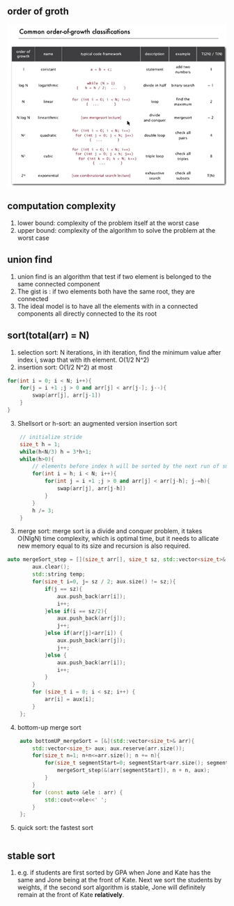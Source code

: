 [//]: # (#algorithm)

## order of groth
![](images/order-of-growth.png)

## computation complexity
1. lower bound: complexity of the problem itself at the worst case
2. upper bound: complexity of the algorithm to solve the problem at the worst case


## union find
1. union find is an algorithm that test if two element is belonged to the same connected component
2. The gist is : if two elements both have the same root, they are connected
3. The ideal model is to have all the elements with in a connected components all directly connected to the its root

## sort(total(arr) = N)
1. selection sort: N iterations, in ith iteration, find the minimum value after index i, swap that with ith element. O(1/2 N^2)
2. insertion sort: O(1/2 N^2) at most
```cpp
for(int i = 0; i < N; i++){
    for(j = i +1 ;j > 0 and arr[j] < arr[j-]; j--){
        swap(arr[j], arr[j-1])
    }
}
```
3. Shellsort or h-sort: an augmented version insertion sort
```cpp
    // initialize stride
    size_t h = 1;
    while(h<N/3) h = 3*h+1;
    while(h>0){
        // elements before index h will be sorted by the next run of smaller h
        for(int i = h; i < N; i++){
            for(int j = i +1 ;j > 0 and arr[j] < arr[j-h]; j-=h){
                swap(arr[j], arr[j-h])
            }
        }
        h /= 3;
    }
```
3. merge sort: merge sort is a divide and conquer problem, it takes O(NlgN) time complexity, which is optimal time, but it needs to allicate new memory equal to its size and recursion is also required.
```cpp
auto mergeSort_step = [](size_t arr[], size_t sz, std::vector<size_t>& aux){
        aux.clear();
        std::string temp;
        for(size_t i=0, j= sz / 2; aux.size() != sz;){
            if(j == sz){
                aux.push_back(arr[i]);
                i++;
            }else if(i == sz/2){
                aux.push_back(arr[j]);
                j++;
            }else if(arr[j]<arr[i]) {
                aux.push_back(arr[j]);
                j++;
            }else {
                aux.push_back(arr[i]);
                i++;
            }
        }
        for (size_t i = 0; i < sz; i++) {
            arr[i] = aux[i];
        }
    };

```
4. bottom-up merge sort
```cpp
    auto bottomUP_mergeSort = [&](std::vector<size_t>& arr){
        std::vector<size_t> aux; aux.reserve(arr.size());
        for(size_t n=1; n+n<=arr.size(); n += n){
            for(size_t segmentStart=0; segmentStart<arr.size(); segmentStart+=2*n){
                mergeSort_step(&(arr[segmentStart]), n + n, aux);
            }
        }
        for (const auto &ele : arr) {
            std::cout<<ele<<' ';
        }
    };
```

5. quick sort: the fastest sort
```cpp

```

## stable sort
1. e.g. if students are first sorted by GPA when Jone and Kate has the same and Jone being at the front of Kate. Next we sort the students by weights, if the second sort algorithm is stable, Jone will definitely remain at the front of Kate **relatively**.